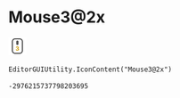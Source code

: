 # Mouse3@2x
![](/img/Mouse3@2x.png)

``` CSharp
EditorGUIUtility.IconContent("Mouse3@2x")
```
```
-2976215737798203695
```
